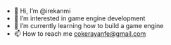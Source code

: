 - 👋 Hi, I’m @irekanmi
- 👀 I’m interested in game engine development
- 🌱 I’m currently learning how to build a game engine
- 📫 How to reach me cokerayanfe@gmail.com

<!---
irekanmi/irekanmi is a ✨ special ✨ repository because its `README.md` (this file) appears on your GitHub profile.
You can click the Preview link to take a look at your changes.
--->
